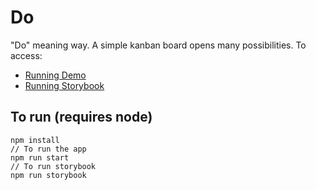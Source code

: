 # Do

"Do" meaning way. A simple kanban board opens many possibilities. To access:

* [Running Demo](https://shiftyp.github.io/do)
* [Running Storybook](https://shiftyp.github.io/do/storybook)

## To run (requires node)
```
npm install
// To run the app
npm run start
// To run storybook
npm run storybook
```